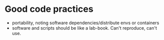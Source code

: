 # Good code practices

 - portability, noting software dependencies/distribute envs or containers
 - software and scripts should be like a lab-book. Can't reproduce, can't use. 
